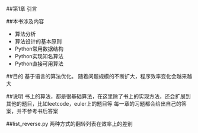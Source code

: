 ##第1章 引言


##本书涉及内容
- 算法分析
- 算法设计的基本原则
- Python常用数据结构
- Python实现知名算法
- Python直接可用算法



##目的
基于语言的算法优化。
随着问题规模的不断扩大，程序效率变化会越来越大



##说明
书上的算法，都是很基础算法，在这里除了书上的实现方法，还会扩展到其他的题目，比如leetcode，euler上的题目等
每一章的习题都会给出自己的答案，并不参考书后答案


##list_reverse.py
两种方式的翻转列表在效率上的差别
